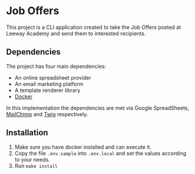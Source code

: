 # Job Offers

This project is a CLI application created to take the Job Offers posted at Leeway Academy and send them to interested recipients.

## Dependencies

The project has four main dependencies:

* An online spreadsheet provider
* An email marketing platform
* A template renderer library
* [Docker](https://www.docker.com/)

In this implementation the dependencies are met via Google SpreadSheets, [MailChimp](https://mailchimp.com) and [Twig](https://twig.symfony.com/) respectively.

## Installation

1. Make sure you have docker installed and can execute it.
2. Copy the file `.env.sample` into `.env.local` and set the values according to your needs.
3. Run `make install`